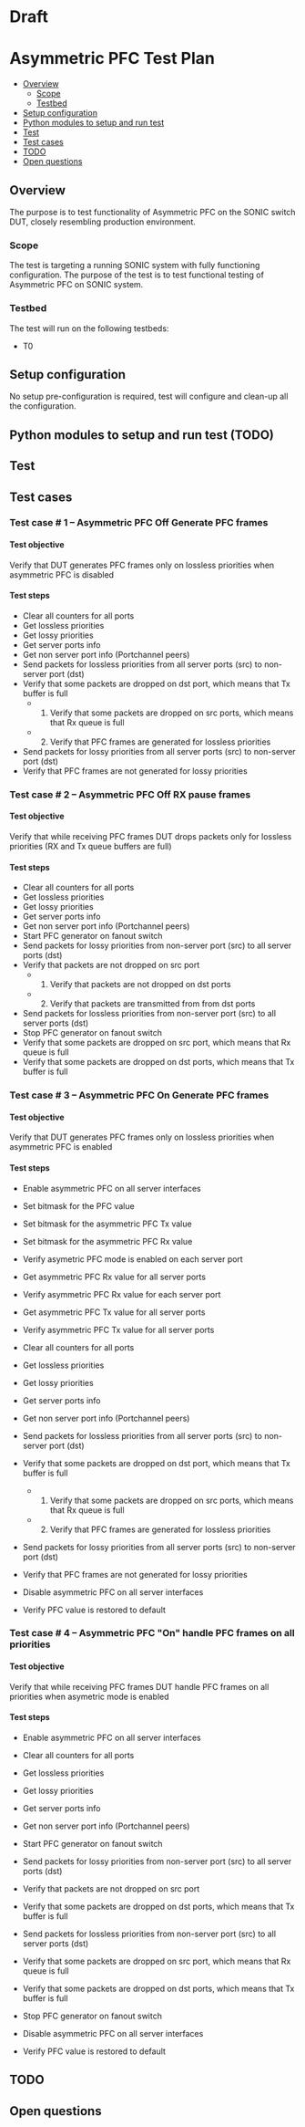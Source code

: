 # Draft
# Asymmetric PFC Test Plan

* [Overview](#Overview)
   * [Scope](#Scope)
   * [Testbed](#Testbed)
* [Setup configuration](#Setup%20configuration)
* [Python  modules to setup and run test](#Python%20modules%20to%20setup%20and%20run%20test)
* [Test](#Test)
* [Test cases](#Test%20cases)
* [TODO](#TODO)
* [Open questions](#Open%20questions)

## Overview
The purpose is to test functionality of Asymmetric PFC on the SONIC switch DUT, closely resembling production environment.

### Scope
The test is targeting a running SONIC system with fully functioning configuration. The purpose of the test is to test functional testing of Asymmetric PFC on SONIC system.

### Testbed
The test will run on the following testbeds:
* T0

## Setup configuration
No setup pre-configuration is required, test will configure and clean-up all the configuration.


## Python  modules to setup and run test (TODO)

## Test

## Test cases

### Test case # 1 – Asymmetric PFC Off Generate PFC frames
#### Test objective
Verify that DUT generates PFC frames only on lossless priorities when asymmetric PFC is disabled
#### Test steps
- Clear all counters for all ports
- Get lossless priorities
- Get lossy priorities
- Get server ports info
- Get non server port info (Portchannel peers)
- Send packets for lossless priorities from all server ports (src) to non-server port (dst)
- Verify that some packets are dropped on dst port, which means that Tx buffer is full
    - 1. Verify that some packets are dropped on src ports, which means that Rx queue is full
    - 2. Verify that PFC frames are generated for lossless priorities
- Send packets for lossy priorities from all server ports (src) to non-server port (dst)
- Verify that PFC frames are not generated for lossy priorities

### Test case # 2 – Asymmetric PFC Off RX pause frames
#### Test objective
Verify that while receiving PFC frames DUT drops packets only for lossless priorities (RX and Tx queue buffers are full)
#### Test steps
- Clear all counters for all ports
- Get lossless priorities
- Get lossy priorities
- Get server ports info
- Get non server port info (Portchannel peers)
- Start PFC generator on fanout switch
- Send packets for lossy priorities from non-server port (src) to all server ports (dst)
- Verify that packets are not dropped on src port
    - 1. Verify that packets are not dropped on dst ports
    - 2. Verify that packets are transmitted from from dst ports
- Send packets for lossless priorities from non-server port (src) to all server ports (dst)
- Stop PFC generator on fanout switch
- Verify that some packets are dropped on src port, which means that Rx queue is full
- Verify that some packets are dropped on dst ports, which means that Tx buffer is full

### Test case # 3 – Asymmetric PFC On Generate PFC frames
#### Test objective
Verify that DUT generates PFC frames only on lossless priorities when asymmetric PFC is enabled
#### Test steps
- Enable asymmetric PFC on all server interfaces

- Set bitmask for the PFC value
- Set bitmask for the asymmetric PFC Tx value
- Set bitmask for the asymmetric PFC Rx value

- Verify asymetric PFC mode is enabled on each server port
- Get asymmetric PFC Rx value for all server ports
- Verify asymmetric PFC Rx value for each server port
- Get asymmetric PFC Tx value for all server ports
- Verify asymmetric PFC Tx value for all server ports

- Clear all counters for all ports
- Get lossless priorities
- Get lossy priorities
- Get server ports info
- Get non server port info (Portchannel peers)

- Send packets for lossless priorities from all server ports (src) to non-server port (dst)
- Verify that some packets are dropped on dst port, which means that Tx buffer is full
    - 1. Verify that some packets are dropped on src ports, which means that Rx queue is full
    - 2. Verify that PFC frames are generated for lossless priorities
- Send packets for lossy priorities from all server ports (src) to non-server port (dst)
- Verify that PFC frames are not generated for lossy priorities

- Disable asymmetric PFC on all server interfaces
- Verify PFC value is restored to default

### Test case # 4 – Asymmetric PFC "On" handle PFC frames on all priorities
#### Test objective
Verify that while receiving PFC frames DUT handle PFC frames on all priorities when asymetric mode is enabled
#### Test steps
- Enable asymmetric PFC on all server interfaces

- Clear all counters for all ports
- Get lossless priorities
- Get lossy priorities
- Get server ports info
- Get non server port info (Portchannel peers)
- Start PFC generator on fanout switch
- Send packets for lossy priorities from non-server port (src) to all server ports (dst)
- Verify that packets are not dropped on src port
- Verify that some packets are dropped on dst ports, which means that Tx buffer is full
- Send packets for lossless priorities from non-server port (src) to all server ports (dst)
- Verify that some packets are dropped on src port, which means that Rx queue is full
- Verify that some packets are dropped on dst ports, which means that Tx buffer is full

- Stop PFC generator on fanout switch
- Disable asymmetric PFC on all server interfaces
- Verify PFC value is restored to default

## TODO

## Open questions

